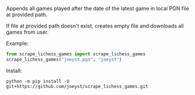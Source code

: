 Appends all games played after the date of the latest game in local PGN file at provided path. 

If file at provided path doesn't exist, creates empty file and downloads all games from user. 

Example: 
```python
from scrape_lichess_games import scrape_lichess_games 
scrape_lichess_games("joeyst.pgn", "joeyst")
```

Install: 

`python -m pip install -U git+https://github.com/joeyst/scrape_lichess_games.git`
